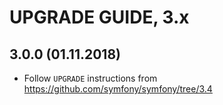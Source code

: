 # UPGRADE GUIDE, 3.x

## 3.0.0 (01.11.2018)

* Follow `UPGRADE` instructions from https://github.com/symfony/symfony/tree/3.4
